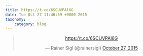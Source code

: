 ```yaml
---
title: https://t.co/6SCUVPAl6G
date: Tue Oct 27 11:46:59 +0000 2015
taxonomy:
    category: blog
---
```

<blockquote class="twitter-tweet" align="center" width="350"><p lang="und" dir="ltr"><a href="https://t.co/6SCUVPAl6G">https://t.co/6SCUVPAl6G</a></p>&mdash; Rainer Sigl (@rainersigl) <a href="https://twitter.com/rainersigl/status/658949412035690496">October 27, 2015</a></blockquote>
